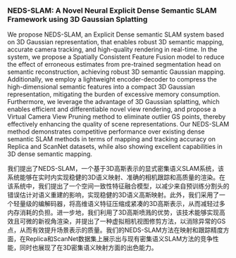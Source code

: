 ### NEDS-SLAM: A Novel Neural Explicit Dense Semantic SLAM Framework using 3D Gaussian Splatting

We propose NEDS-SLAM, an Explicit Dense semantic SLAM system based on 3D Gaussian representation, that enables robust 3D semantic mapping, accurate camera tracking, and high-quality rendering in real-time. In the system, we propose a Spatially Consistent Feature Fusion model to reduce the effect of erroneous estimates from pre-trained segmentation head on semantic reconstruction, achieving robust 3D semantic Gaussian mapping. Additionally, we employ a lightweight encoder-decoder to compress the high-dimensional semantic features into a compact 3D Gaussian representation, mitigating the burden of excessive memory consumption. Furthermore, we leverage the advantage of 3D Gaussian splatting, which enables efficient and differentiable novel view rendering, and propose a Virtual Camera View Pruning method to eliminate outlier GS points, thereby effectively enhancing the quality of scene representations. Our NEDS-SLAM method demonstrates competitive performance over existing dense semantic SLAM methods in terms of mapping and tracking accuracy on Replica and ScanNet datasets, while also showing excellent capabilities in 3D dense semantic mapping.

我们提出了NEDS-SLAM，一个基于3D高斯表示的显式密集语义SLAM系统，该系统能够在实时内实现稳健的3D语义映射、准确的相机跟踪和高质量的渲染。在该系统中，我们提出了一个空间一致性特征融合模型，以减少来自预训练分割头的错误估计对语义重建的影响，实现稳健的3D语义高斯映射。此外，我们采用了一个轻量级的编解码器，将高维语义特征压缩成紧凑的3D高斯表示，从而减轻过多内存消耗的负担。进一步地，我们利用了3D高斯喷溅的优势，该技术能够实现高效且可微的新视角渲染，并提出了一种虚拟相机视图修剪方法，以消除异常的GS点，从而有效提升场景表示的质量。我们的NEDS-SLAM方法在映射和跟踪精度方面，在Replica和ScanNet数据集上展示出与现有密集语义SLAM方法的竞争性能，同时也展现了在3D密集语义映射方面的出色能力。
